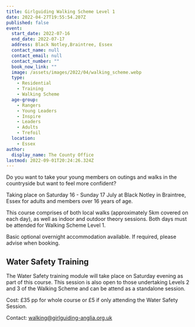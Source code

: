 ```yaml
---
title: Girlguiding Walking Scheme Level 1
date: 2022-04-27T19:55:54.207Z
published: false
event:
  start_date: 2022-07-16
  end_date: 2022-07-17
  address: Black Notley,Braintree, Essex
  contact_name: null
  contact_email: null
  contact_number: ""
  book_now_link: ""
  image: /assets/images/2022/04/walking_scheme.webp
  type:
    - Residential
    - Training
    - Walking Scheme
  age-group:
    - Rangers
    - Young Leaders
    - Inspire
    - Leaders
    - Adults
    - Trefoil
  location:
    - Essex
author:
  display_name: The County Office
lastmod: 2022-09-01T20:24:26.324Z
---
```

Do you want to take your young members on outings and walks in the countryside but want to feel more confident?

Taking place on Saturday 16 - Sunday 17 July at Black Notley in Braintree, Essex for adults and members over 16 years of age.

This course comprises of both local walks (approximately 5km covered on each day), as well as indoor and outdoor theory sessions. Both days must be attended for Walking Scheme Level 1. 

Basic optional overnight accommodation available. If required, please advise when booking.

## Water Safety Training

The Water Safety training module will take place on Saturday evening as part of this course. This session is also open to those undertaking Levels 2 and 3 of the Walking Scheme and can be attend as a standalone session.

Cost: £35 pp for whole course or £5 if only attending the Water Safety Session.

Contact: <walking@girlguiding-anglia.org.uk>
